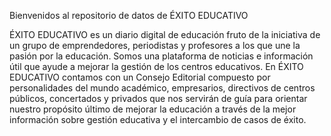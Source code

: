 Bienvenidos al repositorio de datos de ÉXITO EDUCATIVO

ÉXITO EDUCATIVO es un diario digital de educación fruto de la iniciativa de un grupo de emprendedores, periodistas y profesores a los que une la pasión por la educación. Somos una plataforma de noticias e información útil que ayude a mejorar la gestión de los centros educativos. En ÉXITO EDUCATIVO contamos con un Consejo Editorial compuesto por personalidades del mundo académico, empresarios, directivos de centros públicos, concertados y privados que nos servirán de guía para orientar nuestro propósito último de mejorar la educación a través de la mejor información sobre gestión educativa y el intercambio de casos de éxito.
